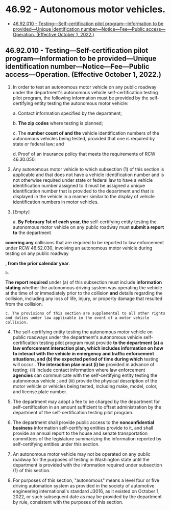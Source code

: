 # 46.92 - Autonomous motor vehicles.
* [46.92.010 - Testing—Self-certification pilot program—Information to be provided—Unique identification number—Notice—Fee—Public access—Operation. (Effective October 1, 2022.)](#4692010---testingself-certification-pilot-programinformation-to-be-providedunique-identification-numbernoticefeepublic-accessoperation-effective-october-1-2022)
## **46.92.010 - Testing—Self-certification pilot program—Information to be provided—Unique identification number—Notice—Fee—Public access—Operation. (Effective October 1, 2022.)**
1. In order to test an autonomous motor vehicle on any public roadway under the department's autonomous vehicle self-certification testing pilot program, the following information must be provided by the self-certifying entity testing the autonomous motor vehicle:

    a. Contact information specified by the department;

    b. **The zip codes** where testing is planned;

    c. The **number count of and the** vehicle identification numbers of the autonomous vehicles being tested, provided that one is required by state or federal law; and

    d. Proof of an insurance policy that meets the requirements of RCW 46.30.050.

2. Any autonomous motor vehicle to which subsection (1) of this section is applicable and that does not have a vehicle identification number and is not otherwise required under state or federal law to have a vehicle identification number assigned to it must be assigned a unique identification number that is provided to the department and that is displayed in the vehicle in a manner similar to the display of vehicle identification numbers in motor vehicles.

3. [Empty]

    a. **By February 1st of each year, the** self-certifying entity testing the autonomous motor vehicle on any public roadway must **submit a report to** the department

**covering any** collisions that are required to be reported to law enforcement under RCW 46.52.030, involving an autonomous motor vehicle during testing on any public roadway

**, from the prior calendar year**.

    b.

**The report required** under (a) of this subsection must include **information stating** whether the autonomous driving system was operating the vehicle at the time of or immediately prior to the collision **and** details regarding the collision, including any loss of life, injury, or property damage that resulted from the collision.

    c. The provisions of this section are supplemental to all other rights and duties under law applicable in the event of a motor vehicle collision.

4. The self-certifying entity testing the autonomous motor vehicle on public roadways under the department's autonomous vehicle self-certification testing pilot program must provide **to the department (a) a law enforcement interaction plan, which includes information on how to interact with the vehicle in emergency and traffic enforcement situations, and (b) the expected period of time during which** testing will occur **. The interaction plan must (i) be** provided  in advance of testing; (ii) include contact information where  law enforcement **agencies** can communicate with the self-certifying entity testing the autonomous vehicle ; and (iii) provide the physical description of the motor vehicle or vehicles being tested, including make, model, color, and license plate number.

5. The department may adopt a fee to be charged by the department for self-certification in an amount sufficient to offset administration by the department of the self-certification testing pilot program.

6. The department shall provide public access to the **nonconfidential business** information self-certifying entities provide to it, and shall provide an annual report to the house and senate transportation committees of the legislature summarizing the information reported by self-certifying entities under this section.

7. An autonomous motor vehicle may not be operated on any public roadway for the purposes of testing in Washington state until the department is provided with the information required under subsection (1) of this section.

8. For purposes of this section, "autonomous" means a level four or five driving automation system as provided in the society of automotive engineering international's standard J3016, as it existed on October 1, 2022, or such subsequent date as may be provided by the department by rule, consistent with the purposes of this section.

